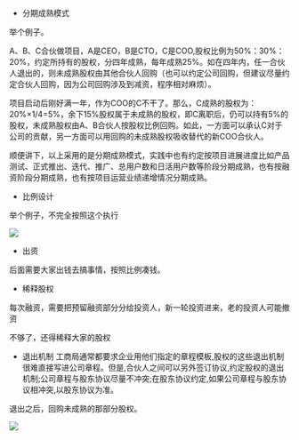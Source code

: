 

- 分期成熟模式

举个例子。

A、B、C合伙做项目，A是CEO，B是CTO，C是COO,股权比例为50%：30%：20%，约定所持有的股权，分四年成熟，每年成熟25%。如在四年内，任一合伙人退出的，则未成熟股权由其他合伙人回购（也可以约定公司回购，但建议尽量约定合伙人回购，因为公司回购涉及到减资，程序相对麻烦）。

 

项目启动后刚好满一年，作为COO的C不干了。那么，C成熟的股权为：20%×1/4=5%，余下15%股权属于未成熟的股权，即C离职后，仍可以持有5%的股权，未成熟股权由A、B合伙人按股权比例回购。如此，一方面可以承认C对于公司的贡献，另一方面可以用回购的未成熟股权吸收替代的新COO合伙人。

 

顺便讲下，以上采用的是分期成熟模式，实践中也有约定按项目进展进度比如产品测试、正式推出、迭代、推广、总用户数和日活用户数等阶段分期成熟，也有按融资阶段分期成熟，也有按项目运营业绩递增情况分期成熟。

- 比例设计

举个例子，不完全按照这个执行

![](https://tva1.sinaimg.cn/large/0082zybply1gc9qg8q21pj308c06m0uf.jpg)

- 出资

后面需要大家出钱去搞事情，按照比例凑钱。

- 稀释股权

每次融资，需要把预留融资部分分给投资人，新一轮投资进来，老的投资人可能撤资

不够了，还得稀释大家的股权

-  退出机制
工商局通常都要求企业用他们指定的章程模板,股权的这些退出机制很难直接写进公司章程。但是,合伙人之间可以另外签订协议,约定股权的退出机制;公司章程与股东协议尽量不冲突;在股东协议约定,如果公司章程与股东协议相冲突,以股东协议为准。

退出之后，回购未成熟的那部分股权。




![](https://tva1.sinaimg.cn/large/0082zybply1gc9tun5ov1j30k009rt8x.jpg)

  
